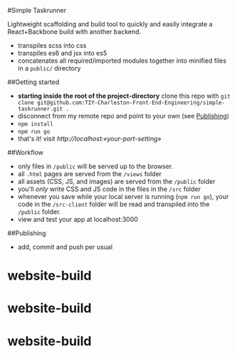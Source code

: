 #Simple Taskrunner

Lightweight scaffolding and build tool to quickly and easily integrate a React+Backbone build with another backend.

  - transpiles scss into css
  - transpiles es6 and jsx into es5
  - concatenates all required/imported modules together into minified files in a `public/` directory

##Getting started

  - **starting inside the root of the project-directory** clone this repo with `git clone git@github.com:TIY-Charleston-Front-End-Engineering/simple-taskrunner.git .`
  - disconnect from my remote repo and point to your own (see [Publishing](#publishing))
  - `npm install`
  - `npm run go`
  - that's it! visit *http://localhost:«your-port-setting»*

##Workflow
  - only files in `/public` will be served up to the browser.
  - all `.html` pages are served from the `/views` folder
  - all assets (CSS, JS, and images) are served from the `/public` folder
  - you'll *only* write CSS and JS code in the files in the `/src` folder
  - whenever you save while your local server is running (`npm run go`), your code in the `/src-client` folder will be read and transpiled into the `/public` folder.
  - view and test your app at localhost:3000

##Publishing
  - add, commit and push per usual

  
# website-build
# website-build
# website-build
